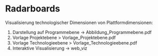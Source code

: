 # Radarboards
Visualisierung technologischer Dimensionen von Plattformdimensionen:

1. Darstellung auf Programmebene -> Abbildung_Programmebene.pdf
2. Vorlage Projektebene > Vorlage_Projektebene.pdf
3. Vorlage Technologieebene > Vorlage_Technologieebene.pdf
4. Interaktive Visualisierung -> web_viz
